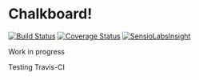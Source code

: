 # Chalkboard!

[![Build Status](https://travis-ci.org/behinddesign/chalkboard.svg)](https://travis-ci.org/behinddesign/chalkboard)
[![Coverage Status](https://coveralls.io/repos/behinddesign/chalkboard/badge.svg)](https://coveralls.io/r/behinddesign/chalkboard)
[![SensioLabsInsight](https://insight.sensiolabs.com/projects/035c6b39-96c0-4677-946c-0bdb4e54b26c/big.png)](https://insight.sensiolabs.com/projects/035c6b39-96c0-4677-946c-0bdb4e54b26c)

Work in progress

Testing Travis-CI
